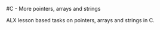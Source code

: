 #C - More pointers, arrays and strings

ALX lesson based tasks on pointers, arrays and strings in C.

